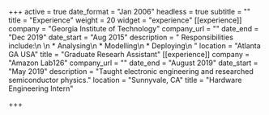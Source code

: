 +++
active = true
date_format = "Jan 2006"
headless = true
subtitle = ""
title = "Experience"
weight = 20
widget = "experience"
[[experience]]
company = "Georgia Institute of Technology"
company_url = ""
date_end = "Dec 2019"
date_start = "Aug 2015"
description = "  Responsibilities include:\n  \n  * Analysing\n  * Modelling\n  * Deploying\n  "
location = "Atlanta GA USA"
title = "Graduate Researh Assistant"
[[experience]]
company = "Amazon Lab126"
company_url = ""
date_end = "August 2019"
date_start = "May 2019"
description = "Taught electronic engineering and researched semiconductor physics."
location = "Sunnyvale, CA"
title = "Hardware Engineering Intern"

+++
